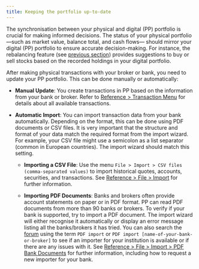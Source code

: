 ```yaml
---
title: Keeping the portfolio up-to-date
---
```


The synchronisation between your physical and digital (PP) portfolio is crucial for making informed decisions. The status of your physical portfolio —such as market value, balance total, and cash flows— should mirror your digital (PP) portfolio to ensure accurate decision-making. For instance, the rebalancing feature (see [previous section](./rebalancing.md)) provides suggestions to buy or sell stocks based on the recorded holdings in your digital portfolio.

After making physical transactions with your broker or bank, you need to update your PP portfolio. This can be done manually or automatically:

- **Manual Update**: You create transactions in PP based on the information from your bank or broker. Refer to [Reference > Transaction Menu](../reference/transaction/index.md) for details about all available transactions.
  
- **Automatic Import**: You can import transaction data from your bank automatically. Depending on the format, this can be done using PDF documents or CSV files. It is very important that the structure and format of your data match the required format from the import wizard. For example, your CSV file might use a semicolon as a list separator (common in European countries). The import wizard should match this setting.

  - **Importing a CSV File**: Use the menu `File > Import > CSV files (comma-separated values)` to import historical quotes, accounts, securities, and transactions. See [Reference > File > Import](../reference/file/import/csv-import.md#csv-files-comma-separated-values) for further information.
  
  - **Importing PDF Documents**: Banks and brokers often provide account statements on paper or in PDF format. PP can read PDF documents from more than 90 banks or brokers. To verify if your bank is supported, try to import a PDF document. The import wizard will either recognise it automatically or display an error message listing all the banks/brokers it has tried. You can also search the [forum](https://forum.portfolio-performance.info/c/english/) using the term `PDF import` or `PDF import [name-of-your-bank-or-broker]` to see if an importer for your institution is available or if there are any issues with it. See [Reference > File > Import > PDF Bank Documents](../reference/file/import/pdf-import.md) for further information, including how to request a new importer for your bank.
